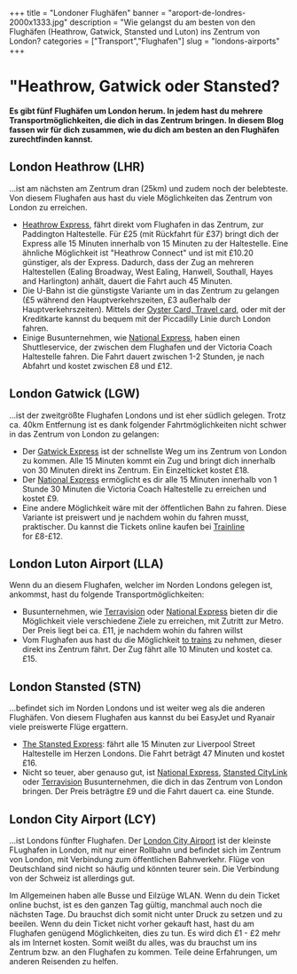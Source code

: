 ﻿+++
title = "Londoner Flughäfen"
banner = "aroport-de-londres-2000x1333.jpg"
description = "Wie gelangst du am besten von den Flughäfen (Heathrow, Gatwick, Stansted und Luton) ins Zentrum von London?
categories = ["Transport","Flughafen"]
slug = "londons-airports"
+++
# "Heathrow, Gatwick oder Stansted?

<strong>Es gibt fünf Flughäfen um London herum. In jedem hast du mehrere Transportmöglichkeiten, die dich in das Zentrum bringen. In diesem Blog fassen wir für dich zusammen, wie du dich am besten an den Flughäfen zurechtfinden kannst. </strong>

## London Heathrow (LHR)

...ist am nächsten am Zentrum dran (25km) und zudem noch der belebteste. Von diesem Flughafen aus hast du viele Möglichkeiten das Zentrum von London zu erreichen.


<ul><li><a href="https://www.heathrowexpress.com/">Heathrow Express</a>, fährt direkt vom Flughafen in das Zentrum, zur Paddington Haltestelle. Für £25 (mit Rückfahrt für £37) bringt dich der Express alle 15 Minuten innerhalb von 15 Minuten zu der Haltestelle. Eine ähnliche Möglichkeit ist "Heathrow Connect" und ist mit £10.20 günstiger, als der Express. Dadurch, dass der Zug an mehreren Haltestellen (Ealing Broadway, West Ealing, Hanwell, Southall, Hayes and Harlington) anhält, dauert die Fahrt auch 45 Minuten.</li><li>Die U-Bahn ist die günstigste Variante um in das Zentrum zu gelangen (£5 während den Hauptverkehrszeiten, £3 außerhalb der Hauptverkehrszeiten). Mittels der <a href="Transport-a-londres.html">Oyster Card, Travel card</a>, oder mit der Kreditkarte kannst du bequem mit der Piccadilly Linie durch London fahren.</li><li>Einige Busunternehmen, wie <a href="http://www.nationalexpress.com/coach/airport/heathrow-airport/index.html?utm_medium=businessdevelopment&amp;utm_source=heathrowairport.com&amp;utm_campaign=buses-and-coaches">National Express</a>, haben einen Shuttleservice, der zwischen dem Flughafen und der Victoria Coach Haltestelle fahren. Die Fahrt dauert zwischen 1-2 Stunden, je nach Abfahrt und kostet zwischen £8 und £12.</li></ul>

## London Gatwick (LGW)

...ist der zweitgrößte Flughafen Londons und ist eher südlich gelegen. Trotz ca. 40km Entfernung ist es dank folgender Fahrtmöglichkeiten nicht schwer in das Zentrum von London zu gelangen:


- Der <a href="http://www.gatwickexpress.com/">Gatwick Express</a> ist der schnellste Weg um ins Zentrum von London zu kommen. Alle 15 Minuten kommt ein Zug und bringt dich innerhalb von 30 Minuten direkt ins Zentrum. Ein Einzelticket kostet £18.</li>
- Der <a href="http://www.nationalexpress.com/bd/Gatwick/gatwick-airport.aspx">National Express</a> ermöglicht es dir alle 15 Minuten innerhalb von 1 Stunde 30 Minuten die Victoria Coach Haltestelle zu erreichen und kostet £9.
- Eine andere Möglichkeit wäre mit der öffentlichen Bahn zu fahren. Diese Variante ist preiswert und je nachdem wohin du fahren musst, praktischer. Du kannst die Tickets online kaufen bei <a href="http://www.thetrainline.com/">Trainline</a></li> for £8-£12.

## London Luton Airport (LLA)

Wenn du an diesem Flughafen, welcher im Norden Londons gelegen ist, ankommst, hast du folgende Transportmöglichkeiten:

<ul><li>Busunternehmen, wie <a href="http://www.terravision.eu/">Terravision</a> oder <a href="http://www.nationalexpress.com/fr/airports/luton-airport.aspx">National Express</a> bieten dir die Möglichkeit viele verschiedene Ziele zu erreichen, mit Zutritt zur Metro. Der Preis liegt bei ca. £11, je nachdem wohin du fahren willst </li><li>Vom Flughafen aus hast du die Möglichkeit <a href="http://www.london-luton.co.uk/to-and-from-lla">to trains</a> zu nehmen, dieser direkt ins Zentrum fährt. Der Zug fährt alle 10 Minuten und kostet ca. £15.</li></ul>

## London Stansted (STN)

...befindet sich im Norden Londons und ist weiter weg als die anderen Flughäfen. Von diesem Flughafen aus kannst du bei EasyJet und Ryanair viele preiswerte Flüge ergattern. <ul><li><a href="https://www.stanstedexpress.com/home">The Stansted Express</a>: fährt alle 15 Minuten zur Liverpool Street Haltestelle im Herzen Londons. Die Fahrt beträgt 47 Minuten und kostet £16.</li><li>Nicht so teuer, aber genauso gut, ist <a href="http://www.nationalexpress.com/en/airports/stansted-airport.aspx">National Express</a>, <a href="https://www.stanstedcitylink.co.uk/fr/accueil">Stansted CityLink</a> oder <a href="http://www.terravision.eu/francese/airport_transfer/bus-aeroport-de-stansted-londres/">Terravision</a> Busunternehmen, die dich in das Zentrum von London bringen. Der Preis beträgtre £9 und die Fahrt dauert ca. eine Stunde.</li></ul>

## London City Airport (LCY)

...ist Londons fünfter Flughafen. Der <a href="https://www.londoncityairport.com/">London City Airport</a> ist der kleinste FLughafen in London, mit nur einer Rollbahn und befindet sich im Zentrum von London, mit Verbindung zum öffentlichen Bahnverkehr. Flüge von Deutschland sind nicht so häufig und könnten teurer sein. Die Verbindung von der Schweiz ist allerdings gut.

Im Allgemeinen haben alle Busse und Eilzüge WLAN. Wenn du dein Ticket online buchst, ist es den ganzen Tag gültig, manchmal auch noch die nächsten Tage. Du brauchst dich somit nicht unter Druck zu setzen und zu beeilen. Wenn du dein Ticket nicht vorher gekauft hast, hast du am Flughafen genügend Möglichkeiten, dies zu tun. Es wird dich £1 - £2 mehr als im Internet kosten. Somit weißt du alles, was du brauchst um ins Zentrum bzw. an den Flughafen zu kommen. Teile deine Erfahrungen, um anderen Reisenden zu helfen.

